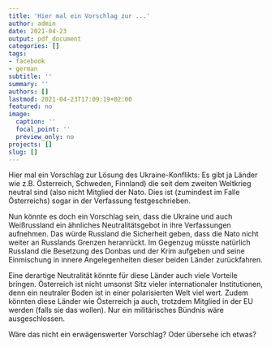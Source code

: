 ```yaml
---
title: 'Hier mal ein Vorschlag zur ...'
author: admin
date: 2021-04-23
output: pdf_document
categories: []
tags:
- facebook
- german
subtitle: ''
summary: ''
authors: []
lastmod: 2021-04-23T17:09:19+02:00
featured: no
image:
  caption: ''
  focal_point: ''
  preview_only: no
projects: []
slug: []
---
```

Hier mal ein Vorschlag zur Lösung des Ukraine-Konflikts:
Es gibt ja Länder wie z.B. Österreich, Schweden, Finnland) die seit dem zweiten Weltkrieg neutral sind (also nicht Mitglied der Nato. Dies ist (zumindest im Falle Österreichs) sogar in der Verfassung festgeschrieben. 

Nun könnte es doch ein Vorschlag sein, dass die Ukraine und auch Weißrussland ein ähnliches Neutralitätsgebot in ihre Verfassungen aufnehmen. Das würde Russland die Sicherheit geben, dass die Nato nicht weiter an Russlands Grenzen heranrückt. Im Gegenzug müsste natürlich Russland die Besetzung des Donbas und der Krim aufgeben und seine Einmischung in innere Angelegenheiten dieser beiden Länder zurückfahren. 

Eine derartige Neutralität könnte für diese Länder auch viele Vorteile bringen. Österreich ist nicht umsonst Sitz vieler internationaler Institutionen, denn ein neutraler Boden ist in einer polarisierten Welt viel wert. Zudem könnten diese Länder wie Österreich ja auch, trotzdem Mitglied in der EU werden (falls sie das wollen). Nur ein militärisches Bündnis wäre ausgeschlossen. 

Wäre das nicht ein erwägenswerter Vorschlag? Oder übersehe ich etwas?

